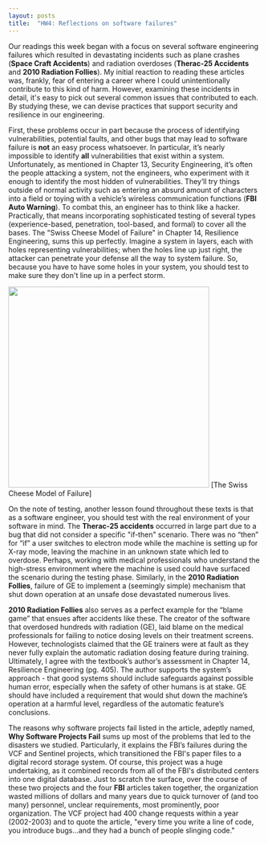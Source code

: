 ```yaml
---
layout: posts
title:  "HW4: Reflections on software failures"
---
```

Our readings this week began with a focus on several software engineering failures which resulted in devastating incidents such as plane crashes (**Space Craft Accidents**) and radiation overdoses (**Therac-25 Accidents** and **2010 Radiation Follies**). My initial reaction to reading these articles was, frankly, fear of entering a career where I could unintentionally contribute to this kind of harm. However, examining these incidents in detail, it's easy to pick out several common issues that contributed to each. By studying these, we can devise practices that support security and resilience in our engineering. 

First, these problems occur in part because the process of identifying vulnerabilities, potential faults, and other bugs that may lead to software failure is **not** an easy process whatsoever. In particular, it’s nearly impossible to identify **all** vulnerabilities that exist within a system. Unfortunately, as mentioned in Chapter 13, Security Engineering, it’s often the people attacking a system, not the engineers, who experiment with it enough to identify the most hidden of vulnerabilities. They’ll try things outside of normal activity such as entering an absurd amount of characters into a field or toying with a vehicle’s wireless communication functions (**FBI Auto Warning**). To combat this, an engineer has to think like a hacker. Practically, that means incorporating sophisticated testing of several types (experience-based, penetration, tool-based, and formal) to cover all the bases. The "Swiss Cheese Model of Failure" in Chapter 14, Resilience Engineering, sums this up perfectly. Imagine a system in layers, each with holes representing vulnerabilities; when the holes line up just right, the attacker can penetrate your defense all the way to system failure. So, because you have to have some holes in your system, you should test to make sure they don't line up in a perfect storm.

<img src="https://lh3.googleusercontent.com/proxy/xyZ_TChCc_yUqxLxHw-2O78KcXjW4N60KtAHiRuMHE8GPipS0Teo4qWnxc96FBCkLYlLfXShtus9AI1GDzG8elflIKGkY1bCIiI2LSifZYgErYne5G8" width="400">
[The Swiss Cheese Model of Failure]

On the note of testing, another lesson found throughout these texts is that as a software engineer, you should test with the real environment of your software in mind. The **Therac-25 accidents** occurred in large part due to a bug that did not consider a specific "if-then" scenario. There was no “then” for “if” a user switches to electron mode while the machine is setting up for X-ray mode, leaving the machine in an unknown state which led to overdose. Perhaps, working with medical professionals who understand the high-stress environment where the machine is used could have surfaced the scenario during the testing phase. Similarly, in the **2010 Radiation Follies**, failure of GE to implement a (seemingly simple) mechanism that shut down operation at an unsafe dose devastated numerous lives. 

**2010 Radiation Follies** also serves as a perfect example for the “blame game” that ensues after accidents like these. The creator of the software that overdosed hundreds with radiation (GE), laid blame on the medical professionals for failing to notice dosing levels on their treatment screens. However, technologists claimed that the GE trainers were at fault as they never fully explain the automatic radiation dosing feature during training. Ultimately, I agree with the textbook’s author’s assessment in Chapter 14, Resilience Engineering (pg. 405). The author supports the system’s approach - that good systems should include safeguards against possible human error, especially when the safety of other humans is at stake. GE should have included a requirement that would shut down the machine’s operation at a harmful level, regardless of the automatic feature’s conclusions.

The reasons why software projects fail listed in the article, adeptly named, **Why Software Projects Fail** sums up most of the problems that led to the disasters we studied. Particularly, it explains the FBI’s failures during the VCF and Sentinel projects, which transitioned the FBI's paper files to a digital record storage system. Of course, this project was a huge undertaking, as it combined records from all of the FBI's distributed centers into one digital database. Just to scratch the surface, over the course of these two projects and the four **FBI** articles taken together, the organization wasted millions of dollars and many years due to quick turnover of (and too many) personnel, unclear requirements, most prominently, poor organization. The VCF project had 400 change requests within a year (2002-2003) and to quote the article, "every time you write a line of code, you introduce bugs...and they had a bunch of people slinging code." 
